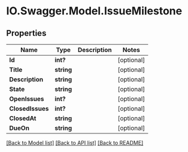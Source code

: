 # IO.Swagger.Model.IssueMilestone
## Properties

Name | Type | Description | Notes
------------ | ------------- | ------------- | -------------
**Id** | **int?** |  | [optional] 
**Title** | **string** |  | [optional] 
**Description** | **string** |  | [optional] 
**State** | **string** |  | [optional] 
**OpenIssues** | **int?** |  | [optional] 
**ClosedIssues** | **int?** |  | [optional] 
**ClosedAt** | **string** |  | [optional] 
**DueOn** | **string** |  | [optional] 

[[Back to Model list]](../README.md#documentation-for-models) [[Back to API list]](../README.md#documentation-for-api-endpoints) [[Back to README]](../README.md)

